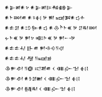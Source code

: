 <div class='block'>
<div class='line'>𒀭𒉌𒅖𒀭𒆳 𒀭𒉌𒅖𒄿𒄀𒂵𒉌</div>
<div class='line'>𒀭𒈨𒇷𒌑 𒀭𒂟𒈬 𒃻 𒆍 𒍢𒀉𒀭𒌓𒅆</div>
<div class='line'>𒀭𒉺𒌆 𒀭𒄞𒌉𒀭𒌓 𒀭𒁲𒋻𒈨𒌍 𒃻 𒆪𒊑𒇷</div>
<div class='line'>𒉡𒈨𒌍 𒃻 𒂍𒆳 𒀩𒈨𒌍 𒃻 𒂍𒀸𒋩</div>
<div class='line'>𒀭𒉺𒉺𒄷 𒃲𒌑 𒂍𒈾𒄰𒀀𒋼</div>
<div class='line'>𒀭𒉺𒉺𒄷 𒆷 𒀀𒍢𒂊</div>
<div class='line'>𒆠𒊓𒀠 𒀀𒁈 𒀊𒋢𒌑 𒌋 𒈪𒅎𒈠 𒈬𒋙</div>
<div class='line'>𒆠𒊓𒀠 𒀭𒊩𒌆𒆤 𒌋 𒈪𒅎𒈠 𒈬𒋙</div>
<div class='line'>𒆠𒊓𒀠 𒉆𒊑 𒌋 𒈪𒅎𒈠 𒈬𒋙</div>
</div>
